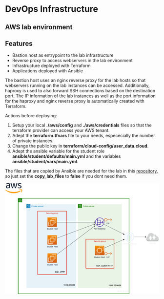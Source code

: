 # DevOps Infrastructure 
## AWS lab environment
## Features
* Bastion host as entrypoint to the lab infrastructure
* Reverse proxy to access webservers in the lab environment
* Infrastructure deployed with Terraform
* Applications deployed with Ansible

The bastion host uses an nginx reverse proxy for the lab hosts so that webservers running on the lab instances can be accessed.
Additionally, haproxy is used to also forward SSH connections based on the destination port.
The IP information of the lab instances as well as the port information for the haproxy and nginx reverse proxy is automatically created with Terraform.

Actions before deploying:

1) Setup your local **./aws/config** and **./aws/credentials** files so that the terraform provider can access your AWS tenant.
2) Adept the **terraform.tfvars** file to your needs, espececially the number of private instances.
3) Change the public key in **terraform/cloud-config/user_data.cloud**.
4) Adept the ansible variable for the student role **ansible/student/defaults/main.yml** and the variables **ansible/student/vars/main.yml**.

The files that are copied by Ansible are needed for the lab in this [repository](https://github.com/fox27374/devops-workshop), so just set the **copy_lab_files** to **false** if you dont need them.

![Overview](https://github.com/fox27374/devops-infra/blob/main/aws_lab.png)